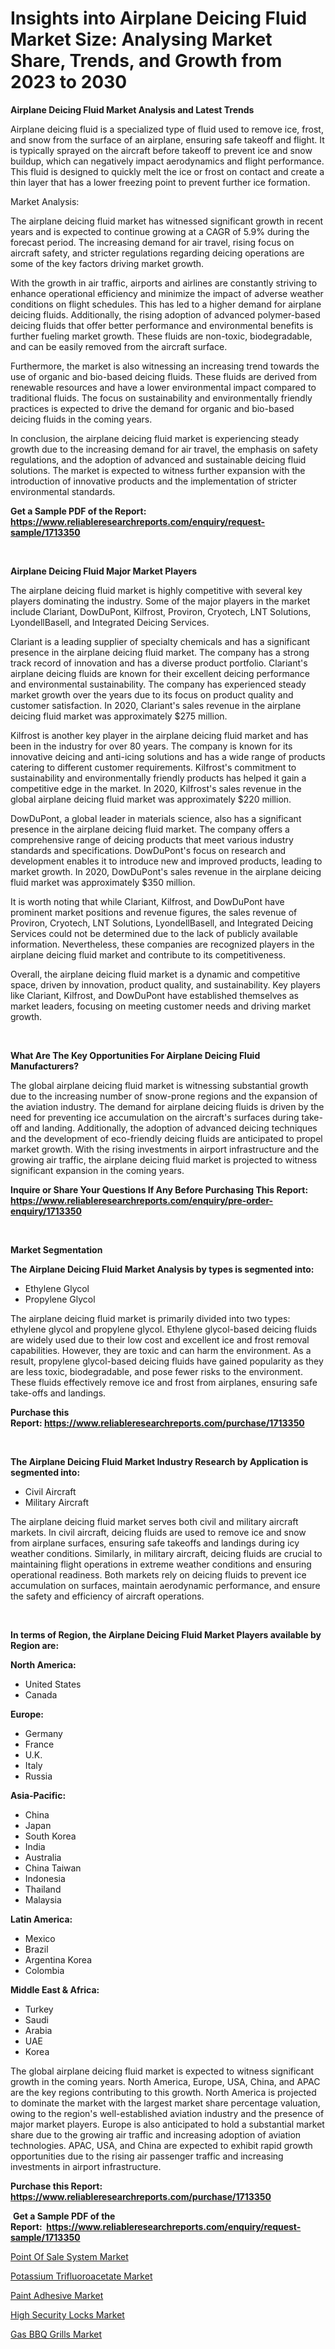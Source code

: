 <p><h1>Insights into Airplane Deicing Fluid Market Size: Analysing Market Share, Trends, and Growth from 2023 to 2030</h1></p><p><strong>Airplane Deicing Fluid Market Analysis and Latest Trends</strong></p>
<p><p>Airplane deicing fluid is a specialized type of fluid used to remove ice, frost, and snow from the surface of an airplane, ensuring safe takeoff and flight. It is typically sprayed on the aircraft before takeoff to prevent ice and snow buildup, which can negatively impact aerodynamics and flight performance. This fluid is designed to quickly melt the ice or frost on contact and create a thin layer that has a lower freezing point to prevent further ice formation.</p><p>Market Analysis:</p><p>The airplane deicing fluid market has witnessed significant growth in recent years and is expected to continue growing at a CAGR of 5.9% during the forecast period. The increasing demand for air travel, rising focus on aircraft safety, and stricter regulations regarding deicing operations are some of the key factors driving market growth.</p><p>With the growth in air traffic, airports and airlines are constantly striving to enhance operational efficiency and minimize the impact of adverse weather conditions on flight schedules. This has led to a higher demand for airplane deicing fluids. Additionally, the rising adoption of advanced polymer-based deicing fluids that offer better performance and environmental benefits is further fueling market growth. These fluids are non-toxic, biodegradable, and can be easily removed from the aircraft surface.</p><p>Furthermore, the market is also witnessing an increasing trend towards the use of organic and bio-based deicing fluids. These fluids are derived from renewable resources and have a lower environmental impact compared to traditional fluids. The focus on sustainability and environmentally friendly practices is expected to drive the demand for organic and bio-based deicing fluids in the coming years.</p><p>In conclusion, the airplane deicing fluid market is experiencing steady growth due to the increasing demand for air travel, the emphasis on safety regulations, and the adoption of advanced and sustainable deicing fluid solutions. The market is expected to witness further expansion with the introduction of innovative products and the implementation of stricter environmental standards.</p></p>
<p><strong>Get a Sample PDF of the Report:&nbsp; <a href="https://www.reliableresearchreports.com/enquiry/request-sample/1713350">https://www.reliableresearchreports.com/enquiry/request-sample/1713350</a></strong></p>
<p>&nbsp;</p>
<p><strong>Airplane Deicing Fluid Major Market Players</strong></p>
<p><p>The airplane deicing fluid market is highly competitive with several key players dominating the industry. Some of the major players in the market include Clariant, DowDuPont, Kilfrost, Proviron, Cryotech, LNT Solutions, LyondellBasell, and Integrated Deicing Services.</p><p>Clariant is a leading supplier of specialty chemicals and has a significant presence in the airplane deicing fluid market. The company has a strong track record of innovation and has a diverse product portfolio. Clariant's airplane deicing fluids are known for their excellent deicing performance and environmental sustainability. The company has experienced steady market growth over the years due to its focus on product quality and customer satisfaction. In 2020, Clariant's sales revenue in the airplane deicing fluid market was approximately $275 million.</p><p>Kilfrost is another key player in the airplane deicing fluid market and has been in the industry for over 80 years. The company is known for its innovative deicing and anti-icing solutions and has a wide range of products catering to different customer requirements. Kilfrost's commitment to sustainability and environmentally friendly products has helped it gain a competitive edge in the market. In 2020, Kilfrost's sales revenue in the global airplane deicing fluid market was approximately $220 million.</p><p>DowDuPont, a global leader in materials science, also has a significant presence in the airplane deicing fluid market. The company offers a comprehensive range of deicing products that meet various industry standards and specifications. DowDuPont's focus on research and development enables it to introduce new and improved products, leading to market growth. In 2020, DowDuPont's sales revenue in the airplane deicing fluid market was approximately $350 million.</p><p>It is worth noting that while Clariant, Kilfrost, and DowDuPont have prominent market positions and revenue figures, the sales revenue of Proviron, Cryotech, LNT Solutions, LyondellBasell, and Integrated Deicing Services could not be determined due to the lack of publicly available information. Nevertheless, these companies are recognized players in the airplane deicing fluid market and contribute to its competitiveness.</p><p>Overall, the airplane deicing fluid market is a dynamic and competitive space, driven by innovation, product quality, and sustainability. Key players like Clariant, Kilfrost, and DowDuPont have established themselves as market leaders, focusing on meeting customer needs and driving market growth.</p></p>
<p>&nbsp;</p>
<p><strong>What Are The Key Opportunities For Airplane Deicing Fluid Manufacturers?</strong></p>
<p><p>The global airplane deicing fluid market is witnessing substantial growth due to the increasing number of snow-prone regions and the expansion of the aviation industry. The demand for airplane deicing fluids is driven by the need for preventing ice accumulation on the aircraft's surfaces during take-off and landing. Additionally, the adoption of advanced deicing techniques and the development of eco-friendly deicing fluids are anticipated to propel market growth. With the rising investments in airport infrastructure and the growing air traffic, the airplane deicing fluid market is projected to witness significant expansion in the coming years.</p></p>
<p><strong>Inquire or Share Your Questions If Any Before Purchasing This Report: <a href="https://www.reliableresearchreports.com/enquiry/pre-order-enquiry/1713350">https://www.reliableresearchreports.com/enquiry/pre-order-enquiry/1713350</a></strong></p>
<p>&nbsp;</p>
<p><strong>Market Segmentation</strong></p>
<p><strong>The Airplane Deicing Fluid Market Analysis by types is segmented into:</strong></p>
<p><ul><li>Ethylene Glycol</li><li>Propylene Glycol</li></ul></p>
<p><p>The airplane deicing fluid market is primarily divided into two types: ethylene glycol and propylene glycol. Ethylene glycol-based deicing fluids are widely used due to their low cost and excellent ice and frost removal capabilities. However, they are toxic and can harm the environment. As a result, propylene glycol-based deicing fluids have gained popularity as they are less toxic, biodegradable, and pose fewer risks to the environment. These fluids effectively remove ice and frost from airplanes, ensuring safe take-offs and landings.</p></p>
<p><strong>Purchase this Report:&nbsp;<a href="https://www.reliableresearchreports.com/purchase/1713350">https://www.reliableresearchreports.com/purchase/1713350</a></strong></p>
<p>&nbsp;</p>
<p><strong>The Airplane Deicing Fluid Market Industry Research by Application is segmented into:</strong></p>
<p><ul><li>Civil Aircraft</li><li>Military Aircraft</li></ul></p>
<p><p>The airplane deicing fluid market serves both civil and military aircraft markets. In civil aircraft, deicing fluids are used to remove ice and snow from airplane surfaces, ensuring safe takeoffs and landings during icy weather conditions. Similarly, in military aircraft, deicing fluids are crucial to maintaining flight operations in extreme weather conditions and ensuring operational readiness. Both markets rely on deicing fluids to prevent ice accumulation on surfaces, maintain aerodynamic performance, and ensure the safety and efficiency of aircraft operations.</p></p>
<p>&nbsp;</p>
<p><strong>In terms of Region, the Airplane Deicing Fluid Market Players available by Region are:</strong></p>
<p>
    <p> <strong> North America: </strong>
        <ul>
            <li>United States</li>
            <li>Canada</li>
        </ul>
        </p> 
    <p> <strong> Europe: </strong>
        <ul>
            <li>Germany</li>
            <li>France</li>
            <li>U.K.</li>
            <li>Italy</li>
            <li>Russia</li>
        </ul>
        </p> 
    <p> <strong> Asia-Pacific: </strong>
        <ul>
            <li>China</li>
            <li>Japan</li>
            <li>South Korea</li>
            <li>India</li>
            <li>Australia</li>
            <li>China Taiwan</li>
            <li>Indonesia</li>
            <li>Thailand</li>
            <li>Malaysia</li>
        </ul>
        </p> 
    <p> <strong> Latin America: </strong>
        <ul>
            <li>Mexico</li>
            <li>Brazil</li>
            <li>Argentina Korea</li>
            <li>Colombia</li>
        </ul>
        </p> 
    <p> <strong> Middle East & Africa: </strong>
        <ul>
            <li>Turkey</li>
            <li>Saudi</li>
            <li>Arabia</li>
            <li>UAE</li>
            <li>Korea</li>
        </ul>
    </p>
    </p>
<p><p>The global airplane deicing fluid market is expected to witness significant growth in the coming years. North America, Europe, USA, China, and APAC are the key regions contributing to this growth. North America is projected to dominate the market with the largest market share percentage valuation, owing to the region's well-established aviation industry and the presence of major market players. Europe is also anticipated to hold a substantial market share due to the growing air traffic and increasing adoption of aviation technologies. APAC, USA, and China are expected to exhibit rapid growth opportunities due to the rising air passenger traffic and increasing investments in airport infrastructure.</p></p>
<p><strong>Purchase this Report: <a href="https://www.reliableresearchreports.com/purchase/1713350">https://www.reliableresearchreports.com/purchase/1713350</a></strong></p>
<p>&nbsp;<strong>Get a Sample PDF of the Report:&nbsp;&nbsp;<a href="https://www.reliableresearchreports.com/enquiry/request-sample/1713350">https://www.reliableresearchreports.com/enquiry/request-sample/1713350</a></strong></p>
<p><strong></strong></p>
<p><p><a href="https://medium.com/@efrainhaley/point-of-sale-system-market-analysis-and-sze-forecasted-for-period-from-2023-to-2030-07d839f3fedb">Point Of Sale System Market</a></p><p><a href="https://github.com/ambrozg/Market-Research-Report-List-1/blob/main/potassium-trifluoroacetate-market.md">Potassium Trifluoroacetate Market</a></p><p><a href="https://github.com/dzharov81/Market-Research-Report-List-1/blob/main/paint-adhesive-market.md">Paint Adhesive Market</a></p><p><a href="https://medium.com/@torreyjones2023/high-security-locks-market-competitive-analysis-market-trends-and-forecast-to-2030-110a2d3a0bab">High Security Locks Market</a></p><p><a href="https://medium.com/@cleogerhold/decoding-gas-bbq-grills-market-metrics-market-share-trends-and-growth-patterns-e22cf3bd5800">Gas BBQ Grills Market</a></p></p>